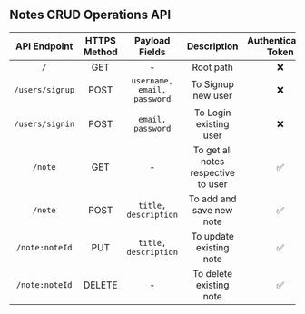 ## Notes CRUD Operations API

| API Endpoint | HTTPS Method | Payload Fields | Description| Authentication Token |
| :----: | :----: | :----: | :----: | :----: |
| `/` | GET | - | Root path | ❌ |
| `/users/signup` | POST | `username, email, password` | To Signup new user | ❌ | 
| `/users/signin` | POST | `email, password` | To Login existing user | ❌ | 
| `/note` | GET | - | To get all notes respective to user | ✅ | 
| `/note` | POST | `title, description` | To add and save new note | ✅ | 
| `/note:noteId` | PUT | `title, description` | To update existing note | ✅ | 
| `/note:noteId` | DELETE | - | To delete existing note | ✅ | 
